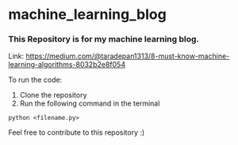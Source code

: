 # machine_learning_blog
###  This Repository is for my machine learning blog. 

Link: https://medium.com/@taradepan1313/8-must-know-machine-learning-algorithms-8032b2e8f054

To run the code:
1. Clone the repository
2. Run the following command in the terminal
```
python <filename.py>
```

Feel free to contribute to this repository :)